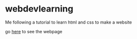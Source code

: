 # webdevlearning
Me following a tutorial to learn html and css to make a website

go [here]("https://fluoridated-atlantic-foam.glitch.me/") to see the webpage